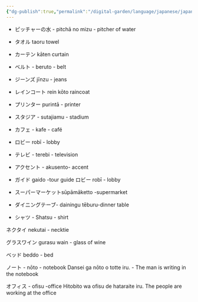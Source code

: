 ```yaml
---
{"dg-publish":true,"permalink":"/digital-garden/language/japanese/japanese-words-that-are-english/","updated":"2023-12-08T17:54:48.000-07:00"}
---
```


- ピッチャーの水 - pitchā no mizu - pitcher of water
- タオル taoru towel 
- カーテン kāten curtain
- ベルト - beruto - belt
- ジーンズ jīnzu -  jeans
- レインコート rein kōto raincoat
-  プリンター purintā - printer
- スタジア - sutajiamu - stadium
- カフェ - kafe - café
- ロビー robī - lobby
- テレビ - terebi - television
- アクセント - akusento- accent 
- ガイド gaido -tour guide 
ロビー robī - lobby

- スーパーマーケットsūpāmāketto  -supermarket

- ダイニングテーブ- dainingu tēburu-dinner table

- シャツ - Shatsu - shirt 

ネクタイ
nekutai - necktie

グラスワイン
gurasu wain - glass of wine

ベッド beddo - bed

ノート - nōto - notebook
Dansei ga nōto o totte iru. - The man is writing in the notebook

オフィス - ofisu -office
Hitobito wa ofisu de hataraite iru.
The people are working at the office